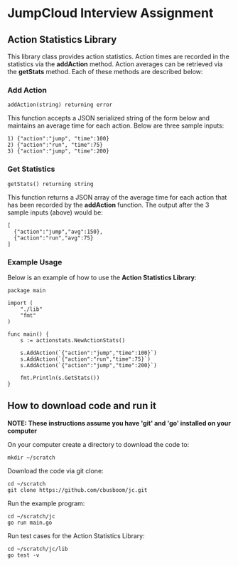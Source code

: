 # JumpCloud Interview Assignment

## Action Statistics Library

This library class provides action statistics.
Action times are recorded in the statistics via the **addAction** method.
Action averages can be retrieved via the **getStats** method.
Each of these methods are described below:

### Add Action

    addAction(string) returning error

This function accepts a JSON serialized string of the form below and maintains an average time
for each action. Below are three sample inputs:

    1) {"action":"jump", "time":100}
    2) {"action":"run", "time":75}
    3) {"action":"jump", "time":200}

### Get Statistics

    getStats() returning string

This function returns a JSON array of the average time for each action that has been
recorded by the **addAction** function. The output after the 3 sample inputs (above) would be:

    [
      {"action":"jump","avg":150},
      {"action":"run","avg":75}
    ]

### Example Usage

Below is an example of how to use the **Action Statistics Library**:

    package main

    import (
        "./lib"
        "fmt"
    )

    func main() {
        s := actionstats.NewActionStats()

        s.AddAction(`{"action":"jump","time":100}`)
        s.AddAction(`{"action":"run","time":75}`)
        s.AddAction(`{"action":"jump","time":200}`)

        fmt.Println(s.GetStats())
    }

## How to download code and run it

**NOTE: These instructions assume you have 'git' and 'go' installed on your computer**

On your computer create a directory to download the code to:

    mkdir ~/scratch

Download the code via git clone:

    cd ~/scratch
    git clone https://github.com/cbusboom/jc.git

Run the example program:

    cd ~/scratch/jc
    go run main.go

Run test cases for the Action Statistics Library:

    cd ~/scratch/jc/lib
    go test -v

